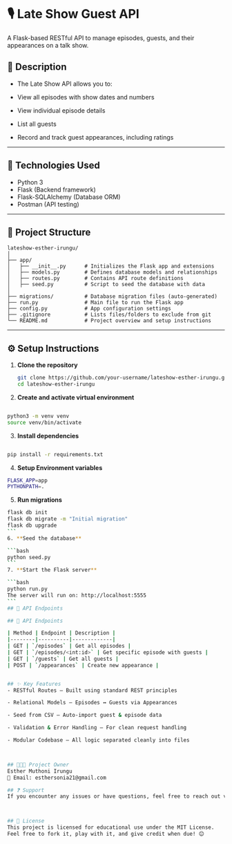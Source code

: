 # 🎙️ Late Show Guest API
A Flask-based RESTful API to manage episodes, guests, and their appearances on a talk show.

## 📖 Description
- The Late Show API allows you to:

- View all episodes with show dates and numbers

- View individual episode details

- List all guests

- Record and track guest appearances, including ratings

---

## 🧱 Technologies Used

- Python 3
- Flask (Backend framework)
- Flask-SQLAlchemy (Database ORM)
- Postman (API testing)

---

## 📁 Project Structure

````
lateshow-esther-irungu/
│
├── app/
│   ├── __init__.py      # Initializes the Flask app and extensions
│   ├── models.py        # Defines database models and relationships
│   ├── routes.py        # Contains API route definitions
│   ├── seed.py          # Script to seed the database with data
│
├── migrations/          # Database migration files (auto-generated)
├── run.py               # Main file to run the Flask app
├── config.py            # App configuration settings
├── .gitignore           # Lists files/folders to exclude from git
└── README.md            # Project overview and setup instructions

````
---

## ⚙️ Setup Instructions

1. **Clone the repository**
   ```bash
   git clone https://github.com/your-username/lateshow-esther-irungu.git
   cd lateshow-esther-irungu

2. **Create and activate virtual environment**

```bash

python3 -m venv venv
source venv/bin/activate
```

3. **Install dependencies**

```bash

pip install -r requirements.txt

```
4. **Setup Environment variables**

```bash
FLASK_APP=app
PYTHONPATH=.

````
5. **Run migrations**

````bash
flask db init
flask db migrate -m "Initial migration"
flask db upgrade
```
6. **Seed the database**

```bash
python seed.py
```
7. **Start the Flask server**

```bash
python run.py
The server will run on: http://localhost:5555
```
## 🚀 API Endpoints

## 🚀 API Endpoints

| Method | Endpoint | Description |
|--------|----------|-------------|
| GET | `/episodes` | Get all episodes |
| GET | `/episodes/<int:id>` | Get specific episode with guests |
| GET | `/guests` | Get all guests |
| POST | `/appearances` | Create new appearance |


## ✨ Key Features
- RESTful Routes – Built using standard REST principles

- Relational Models – Episodes ↔ Guests via Appearances

- Seed from CSV – Auto-import guest & episode data

- Validation & Error Handling – For clean request handling

- Modular Codebase – All logic separated cleanly into files



## 👩🏽‍💻 Project Owner
Esther Muthoni Irungu
📧 Email: esthersonia21@gmail.com

## ❓ Support
If you encounter any issues or have questions, feel free to reach out via email.



## 🪪 License
This project is licensed for educational use under the MIT License.
Feel free to fork it, play with it, and give credit when due! 😊

